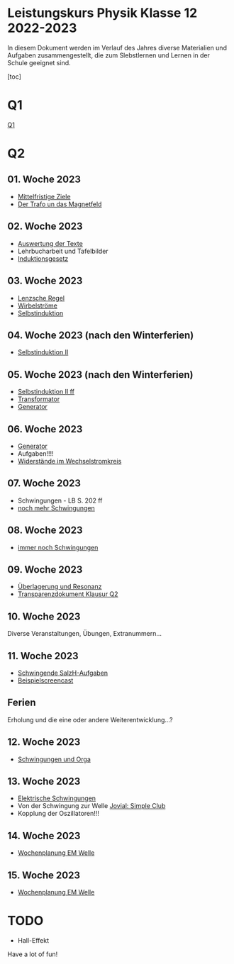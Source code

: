 Leistungskurs Physik Klasse 12 2022-2023
========================================

In diesem Dokument werden im Verlauf des Jahres diverse Materialien und Aufgaben zusammengestellt, die zum Slebstlernen und Lernen in der Schule geeignet sind.

[toc]

# Q1

[Q1](./index_Q1.md)

# Q2

## 01. Woche 2023

- [Mittelfristige Ziele](16_Ziele.md)
- [Der Trafo un das Magnetfeld](17_Lorenz-Trafo-Induktion.slides.md)


## 02. Woche 2023
- [Auswertung der Texte](./18_Auswerung_der_Texte.slides.md)
- Lehrbucharbeit und Tafelbilder
- [Induktionsgesetz](./19_Induktionsgesetz.slides.md)

## 03. Woche 2023
- [Lenzsche Regel](./20_Lenzsche_Regel.slides.md)
- [Wirbelströme](./21_Wirbelströme.slides.md)
- [Selbstinduktion](./22_Selbstinduktion.slides.md)

## 04. Woche 2023 (nach den Winterferien)

- [Selbstinduktion II](./22_Selbstinduktion_II.slides.md)

## 05. Woche 2023 (nach den Winterferien)

- [Selbstinduktion II ff](./22_Selbstinduktion_II.slides.md)
- [Transformator](./23_Transformator.slides.md)
- [Generator](./24_Generator_Wechselströme.slides.md)

## 06. Woche 2023

- [Generator](./24_Generator_Wechselströme.slides.md)
- Aufgaben!!!!
- [Widerstände im Wechselstromkreis](./25_Widerstand_in_Spule_und_Kondensator.slides.md)

## 07. Woche 2023

- Schwingungen - LB S. 202 ff
- [noch mehr Schwingungen](./26_Schwingungen.slides.md)

## 08. Woche 2023

- [immer noch Schwingungen](./26_Schwingungen.slides.md)

## 09. Woche 2023

- [Überlagerung und Resonanz](./27_Überlagerung_und_Resonanz.md)
- [Transparenzdokument Klausur Q2](./transparenzdokument_klausur_q2.md)

## 10. Woche 2023

Diverse Veranstaltungen, Übungen, Extranummern...

## 11. Woche 2023

- [Schwingende SalzH-Aufgaben](./28_Elektrische_Schwingungen.md)
- [Beispielscreencast](./screencast_dimmen_led_2023-03-27.mp4)

## Ferien

Erholung und die eine oder andere Weiterentwicklung...?

## 12. Woche 2023

- [Schwingungen und Orga](./29_Elektrische_Schwingungen_2.md)

## 13. Woche 2023

- [Elektrische Schwingungen](./30_Elektrische_Schwingungen_3.slides.md)
- Von der Schwingung zur Welle [Jovial: Simple Club](https://www.youtube.com/watch?v=lghj7pLzP98)
- Kopplung der Oszillatoren!!!

## 14. Woche 2023

- [Wochenplanung EM Welle](./31_Elektromagnetische_Wellen.md)

## 15. Woche 2023

- [Wochenplanung EM Welle](./32_Elektromagnetische_Wellen2.md)

# TODO

- Hall-Effekt

Have a lot of fun!
